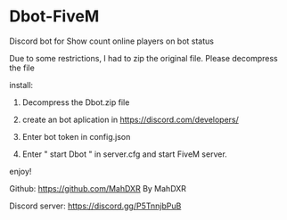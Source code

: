 # Dbot-FiveM

Discord bot for Show count online players on bot status

Due to some restrictions, I had to zip the original file. Please decompress the file

install:

1. Decompress the Dbot.zip file

2. create an bot aplication in https://discord.com/developers/

3. Enter bot token in config.json

4. Enter " start Dbot " in server.cfg and start FiveM server.

enjoy!

Github: https://github.com/MahDXR By MahDXR 

Discord server: https://discord.gg/P5TnnjbPuB
